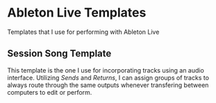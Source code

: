 Ableton Live Templates
====
Templates that I use for performing with Ableton Live

Session Song Template
----
This template is the one I use for incorporating tracks using an audio interface.
Utilizing _Sends_ and _Returns_, I can assign groups of tracks to always route through the same outputs whenever transfering between computers to edit or perform.

